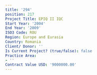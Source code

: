 ```yaml
---
title: '294'
position: 217
Project Title: EPIQ II IQC
Start Year: '2004'
End Year: '2009'
ISO3 Code: ROU
Region: Europe and Eurasia
Country: Romania
Client/ Donor: ''
Is Current Project? (true/false): false
Practice Area:
- ''
Contract Value USD: '9000000.00'
---
```


